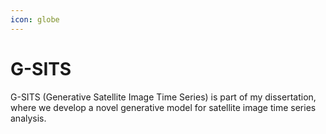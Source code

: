 ```yaml
---
icon: globe
---
```


# G-SITS

G-SITS (Generative Satellite Image Time Series) is part of my dissertation, where we develop a novel generative model for satellite image time series analysis.
